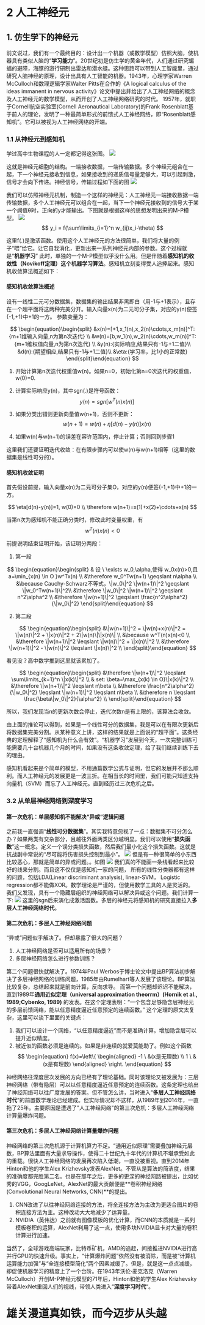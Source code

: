 # 2 人工神经元

## 1. 仿生学下的神经元
前文说过，我们有一个最终目的：设计出一个机器（或数学模型）仿照大脑，使机器具有类似人脑的“**学习能力**”。20世纪初是仿生学的黄金年代，人们通过研究蝙蝠的避障，海豚的游行研制出雷达和潜水艇。这种思路可以带到人工智能里，通过研究人脑神经的原理，设计出具有人工智能的机器。1943年，心理学家Warren McCulloch和数理逻辑学家Walter Pitts在合作的《A logical calculus of the ideas immanent in nervous activity》论文中提出并给出了人工神经网络的概念及人工神经元的数学模型，从而开创了人工神经网络研究的时代。 1957年，就职于Cornell航空实验室(Cornell Aeronautical Laboratory)的Frank Rosenblatt基于前人的理论，发明了一种最简单形式的前馈式人工神经网络，即“Rosenblatt感知机”。它可以被视为人工神经网络的开端。

###  1.1 从神经元到感知机
学过高中生物课程的人一定都记得这张图。
![](..\img\mozheng\大脑中神经元.png)

这就是神经元细胞的结构。一端接收数据，一端传输数据。多个神经元组合在一起，下一个神经元接收到信息，如果接收到的递质信号量足够大，可以引起刺激，信号才会向下传递。神经信号，传输过程如下面的图
![](..\img\mozheng\传递递质.png)

我们可以仿照神经元机制，制造一个这样的神经元：人工神经元一端接收数据一端传输数据，多个人工神经元可以组合在一起，当下一个神经元接收到的信号大于某一个阙值θ时，正向的y才能输出。下图就是根据这样的思想发明出来的M-P模型。
![](..\img\mozheng\仿生学模拟神经元.png)
$$
y_i = f(\sum\limits_{i=1}^n w_{ij}x_i-\theta)
$$

这里f(.)是激活函数。使用这个人工神经元的方法很简单，我们将大量的例子“喂”给它。让它自我消化，更新出来一系列神经元内部的参数。这个过程就是“**机器学习**”
此时，单独的一个M-P模型似乎没什么用。但是伴随着**感知机的收敛性（Novikoff定理）**这个**机器学习算法**。感知机立刻变得受人追捧起来。感知机收敛算法概述如下：

#### 感知机收敛算法概述

设有一线性二元可分数据集，数据集的输出结果非黑即白（用-1与+1表示），且存在一个超平面将这两种完美分开。输入向量x(n)为二元可分子集，对应的y(n)便签{-1,+1}中+1的一方。
参数变量为：

$$
\begin{equation}\begin{split}
&x(n)=[+1,x_1(n),x_2(n)\cdots,x_m(n)]^T:{m+1维输入向量,n为第n次迭代} \\
&w(n)=[b,w_1(n),w_2(n)\cdots,w_m(n)]^T:{m+1维权值向量,n为第n次迭代} \\
&y(n):{实际响应,结果只有-1与+1二值}\\
&d(n):{期望相应,结果只有-1与+1二值}\\
&\eta:{学习率，比1小的正常数}
\end{split}\end{equation}
$$

1. 开始计算第n次迭代权重值w(n)。如果n=0，初始化第n=0次迭代的权重值，w(0)=0.
2. 计算实际响应y(n)，其中sgn(.)是符号函数：
$$
y(n)=sgn[w^T(n)x(n)]
$$

3. 如果分类出错则更新向量值w(n+1)，否则不更新：
$$
w(n+1)=w(n)+\eta[d(n)-y(n)]x(n)
$$

4. 如果w(n)与w(n+1)的误差在容许范围内，停止计算；否则回到步骤1

这里我们还要证明迭代收敛：在有限步骤内可以使w(n)与w(n+1)相等（这里的数据集是线性可分的）。
#### 感知机收敛证明

首先假设前提，输入向量x(n)为二元可分子集O，对应的y(n)便签{-1,+1}中+1的一方。

$$
\eta[d(n)-y(n)]=1, w(0)=0 \\
\therefore w(n+1)=x(1)+x(2)+\cdots+x(n)
$$

当第n次为感知机不能正确分类时，修改此时变量权重，有
$$
w^T(n)x(n)<0
$$

前提说明结束证明开始，该证明分两段：

1. 第一段

$$
\begin{equation}\begin{split}
& 设 \ \exists w_0,\alpha,使得 w_0x(n)>0,且a=\min_{x(n) \in O }w^Tx(n) \\
&\therefore w_0^Tw(n+1) \geqslant n\alpha \\
&\because Cauchy-Schwarz不等式，\|w_0\|^2 \|w(n+1)\|^2 \geqslant \|w_0^Tw(n+1)\|^2\\
&\therefore \|w_0\|^2 \|w(n+1)\|^2 \geqslant n^2\alpha^2 \\
&\therefore \|w(n+1)\|^2 \geqslant \frac{n^2\alpha^2}{\|w_0\|^2}
\end{split}\end{equation}
$$

2. 第二段

$$
\begin{equation}\begin{split}
&\|w(n+1)\|^2 = \|w(n)+x(n)\|^2 = \|w(n)\|^2 + \|x(n)\|^2 + 2\|w(n)\|\|x(n)\| \\
&\because w^T(n)x(n)<0 \\
&\therefore \|w(n+1)\|^2 \leqslant \|w(n)\|^2 + \|x(n)\|^2 \\
&\therefore \|w(n+1)\|^2 - \|w(n)\|^2 \leqslant  \|x(n)\|^2 \\
\end{split}\end{equation}
$$

看见没？高中数学推到这里就该累加了。

$$
\begin{equation}\begin{split}
&\therefore \|w(n+1)\|^2  \leqslant \sum\limits_{k=1}^n \|x(k)\|^2 \\
& set: \beta=\max_{x(k) \in O}\|x(k)\|^2 \\
&\therefore \|w(n+1)\|^2  \leqslant n\beta \\
&\therefore \frac{n^2\alpha^2}{\|w_0\|^2} \leqslant \|w(n+1)\|^2 \leqslant n\beta \\
&\therefore n \leqslant \frac{\beta\|w_0\|^2}{\alpha^2} \\
\end{split}\end{equation}
$$

所以，我们发现当n的更新次数会停止，迭代次数n是有上限的，该算法会收敛。

由上面的推论可以得到，如果是一个线性可分的数据集，我是可以在有限次更新后将数据集完美分割。从某种意义上讲，这样的结果就是上面说的“超平面”。这条经典的定理解释了“感知机为什么会有效”。“机器学习”发展到今天，一次完整训练可能需要几十台机器几个月的时间，如果没有这条收敛定理，给了我们继续训练下去的理由。

感知机看起来是个简单的模型，不用通篇数学公式与证明，但它的发展并不那么顺利。而人工神经元的发展更是一波三折。在相当长的时间里，我们可能只知道支持向量机（SVM）而忘了人工神经元。直到经历过三次危机之后。

### 3.2 从单层神经网络到深度学习

#### 第一次危机：单层感知机不能解决“异或”逻辑问题

之前我一直强调“**线性可分数据集**”。其实我特意忽视了一点：数据集不可分怎么办？如果两类有交杂部分，且越往外面两类区分越明显。我们可以使用“**损失函数**”这一概念。定义一个误分类损失函数，然后我们最小化这个损失函数。这就是抗战剧中常说的“尽可能将伤害损失控制到最小”。
![](..\img\mozheng\SVM软间隔.gif)
但是有一种很简单的小东西比较恶心，那就是简单的异或问题。。如图
![](..\img\mozheng\异或问题.jpg)
我们真的不能画一条线看起来比较好的线来分割。而且这不仅仅是感知机一家的问题， 所有的线性分类器都有这样的问题，包括LDA(Linear discriminant analysis), linear-SVM， Logistic regression都不能做XOR。数学理论是严谨的，但使用数学工具的人是灵活的。我们又发现，具有一个隐藏层组织的神经网络可以解决异或这个问题。我们计算一下:
![](..\img\mozheng\两个神经元.png)
这里的sgn后来演化成激活函数。多层的神经元将感知机的研究直接拉入**多层人工神经网络时代**。

#### 第二次危机：多层人工神经网络问题

“异或”问题似乎解决了。但却暴露了很大的问题？
1. 人工神经网络是否可以适用所有的场景？
2. 多层神经网络怎么进行参数训练？

第二个问题很快就解决了。1974年Paul Werbos于博士论文中提出BP算法初步解决了多层神经网络的训练问题，1985年由Rumelhart等人发展了该理论。BP算法比较复杂，总结起来就是前向计算，反向求导。
而第一个问题却迟迟不能解决，直到1989年**通用近似定理（universal approximation theorrm）(Hornik et al., 1989;Cybenko, 1989)** 的发表。在这个定理表明：“一个包含足够隐含层神经元的多层前馈网络，能以任意精度逼近任意预定的连续函数。”
这个定理的原文太复杂，这里可以谈下里面的关键点：

1. 我们可以设计一个网络，“以任意精度逼近”而不是准确计算。增加隐含层可以提升近似精度。
2. 被近似的函数必须是连续的。如果是非连续的就爱莫能助了。例如这个函数
$$
\begin{equation}
f(x)=\left\{
\begin{aligned}
-1 \ &(x是无理数) \\
1 \ &(x是有理数)
\end{aligned}
\right.
\end{equation}
$$

神经网络往深度层次发展的方向已经有了理论基础。同时该理论又被发展为：三层神经网络（带有隐层）可以以任意精度逼近任意预定的连续函数。这条定理也给出了神经网络可以往广度发展的答案。但不管怎么讲，当时进入“**多层人工神经网络时代**”的前置数学理论已经建成。但实际情况却不这样，从1989年到2014年，一直拖了25年。主要原因是遭遇了"人工神经网络"的第三次危机：多层人工神经网络计算量爆炸问题。

#### 第三次危机：多层人工神经网络计算量爆炸问题
神经网络的第三次危机源于计算机算力不足。“通用近似原理”需要叠加神经元层数，BP算法里面有大量求导操作，使得二十世纪九十年代的计算机不堪承受如此的重载。很快人工神经网络的发展再次陷入低潮，一直没被重视。直到2014年Hinton和他的学生Alex Krizhevsky发表AlexNet。不管从是算法的简洁度，结果的准确度都完胜第二名。也是在那年之后，更多的更深的神经网路被提出，比如优秀的VGG，GoogLeNet。AlexNet的最大贡献便是**卷积神经网络(Convolutional Neural Networks, CNN)**的提出。
1. CNN改进了以往神经网络连接的方法，将全连接方法为主改为更适合图片的卷积连接方法为主。这种改动大大地减少了运算量。
2. NVIDIA（英伟达）之前就有图像模板的优化计算，而CNN的本质就是一系列模板卷积的运算，AlexNet利用了这一点，使用多块NVIDIA显卡对大量的卷积计算进行加速。

当然了，全球游戏高端玩家，比特币矿机，AMD的追赶，间接推进NVIDIA进行高并行GPU的快速升级。事实上，“计算爆炸问题”依然没有被消除，而是被“计算机运算能力加强”与“全连接模型简化”两个因素减缓了。但是，就是这一点点减缓，却促使机器学习的精度上了一个台阶。在1943年沃伦·麦克洛克（Warren McCulloch）开创M-P神经元模型的71年后，Hinton和他的学生Alex Krizhevsky带着AlexNet重回人们的视线，带领人类进入“**深度学习时代**“。


# 雄关漫道真如铁，而今迈步从头越
